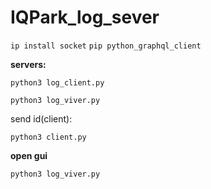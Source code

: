 # IQPark_log_sever
```ip install socket```
```pip python_graphql_client```


**servers:**
```
python3 log_client.py
```
```
python3 log_viver.py
```

send id(client):

```
python3 client.py 
```
**open gui**

```
python3 log_viver.py 
```
